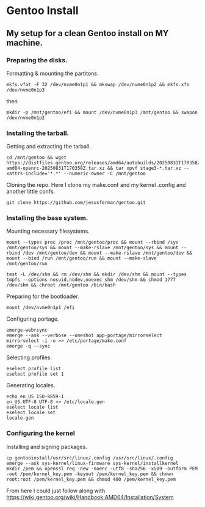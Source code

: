 # Gentoo Install
## My setup for a clean Gentoo install on MY machine.

### Preparing the disks.
Formatting & mounting the partitons.
```
mkfs.vfat -F 32 /dev/nvme0n1p1 && mkswap /dev/nvme0n1p2 && mkfs.xfs /dev/nvme0n1p3
```
then
```
mkdir -p /mnt/gentoo/efi && mount /dev/nvme0n1p3 /mnt/gentoo && swapon /dev/nvme0n1p2
```
### Installing the tarball.
Getting and extracting the tarball.
```
cd /mnt/gentoo && wget https://distfiles.gentoo.org/releases/amd64/autobuilds/20250831T170358Z/stage3-amd64-openrc-20250831T170358Z.tar.xz && tar xpvf stage3-*.tar.xz --xattrs-include='*.*' --numeric-owner -C /mnt/gentoo
```
Cloning the repo.
Here I clone my make.conf and my kernel .config and another little confs.
```
git clone https://github.com/jesusferman/gentoo.git
```
### Installing the base system.
Mounting necessary filesystems.
```
mount --types proc /proc /mnt/gentoo/proc && mount --rbind /sys /mnt/gentoo/sys && mount --make-rslave /mnt/gentoo/sys && mount --rbind /dev /mnt/gentoo/dev && mount --make-rslave /mnt/gentoo/dev && mount --bind /run /mnt/gentoo/run && mount --make-slave /mnt/gentoo/run
```
```
test -L /dev/shm && rm /dev/shm && mkdir /dev/shm && mount --types tmpfs --options nosuid,nodev,noexec shm /dev/shm && chmod 1777 /dev/shm && chroot /mnt/gentoo /bin/bash
```
Preparing for the bootloader.
```
mount /dev/nvme0n1p1 /efi
```
Configuring portage.
```
emerge-webrsync
emerge --ask --verbose --oneshot app-portage/mirrorselect
mirrorselect -i -o >> /etc/portage/make.conf
emerge -q --sync

```
Selecting profiles.
```
eselect profile list
eselect profile set 1
```
Generating locales.
```
echo en_US ISO-8859-1
en_US.UTF-8 UTF-8 >> /etc/locale.gen
eselect locale list
eselect locale set
locale-gen
```
### Configuring the kernel
Installing and signing packages.
```
cp gentooinstall/usr/src/linux/.config /usr/src/linux/.config
emerge --ask sys-kernel/linux-firmware sys-kernel/installkernel
mkdir /pem && openssl req -new -noenc -utf8 -sha256 -x509 -outform PEM -out /pem/kernel_key.pem -keyout /pem/kernel_key.pem && chown root:root /pem/kernel_key.pem && chmod 400 /pem/kernel_key.pem
```

From here I could just follow along with https://wiki.gentoo.org/wiki/Handbook:AMD64/Installation/System
